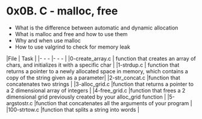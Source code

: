 # 0x0B. C - malloc, free
- What is the difference between automatic and dynamic allocation
- What is malloc and free and how to use them
- Why and when use malloc
- How to use valgrind to check for memory leak

|File | Task |
|- - - |- - - |
|0-create_array.c | function that creates an array of chars, and initializes it with a specific char |
|1-strdup.c | function that returns a pointer to a newly allocated space in memory, which contains a copy of the string given as a parameter|
|2-str_concat.c |function that concatenates two strings |
|3-alloc_grid.c |function that returns a pointer to a 2 dimensional array of integers |
|4-free_grid.c |function that frees a 2 dimensional grid previously created by your alloc_grid function |
|5-argstostr.c |function that concatenates all the arguments of your program |
|100-strtow.c |function that splits a string into words |

